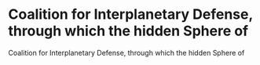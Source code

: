 # Coalition for Interplanetary Defense, through which the hidden Sphere of

Coalition for Interplanetary Defense, through which the hidden Sphere of